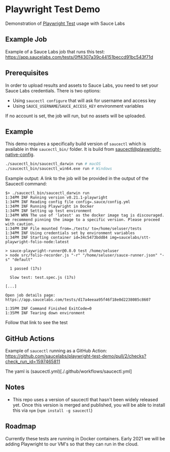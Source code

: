 # Playwright Test Demo

Demonstration of [Playwright Test](https://github.com/microsoft/playwright-test) usage with Sauce Labs

## Example Job

Example of a Sauce Labs job that runs this test: https://app.saucelabs.com/tests/0ff4307a39c44151beccd91bc543f71d

## Prerequisites

In order to upload results and assets to Sauce Labs, you need to set your Sauce Labs credentials.
There is two options:
- Using `saucectl configure` that will ask for username and access key
- Using `SAUCE_USERNAME`/`SAUCE_ACCESS_KEY` environment variables

 If no account is set, the job will run, but no assets will be uploaded.

## Example

This demo requires a specifically build version of `saucectl` which is available in thie `saucectl_bin/` folder.
It is build from [saucectl@playwright-native-config](https://github.com/saucelabs/saucectl/tree/playwright-native-config).

```bash
./saucectl_bin/saucectl_darwin run # macOS
./saucectl_bin/saucectl_win64.exe run # Windows
```

Example output:
A link to the job will be provided in the output of the Saucectl command:

```
$> ./saucectl_bin/saucectl_darwin run
1:34PM INF Running version v0.21.1-playwright
1:34PM INF Reading config file config=.sauce/config.yml
1:34PM INF Running Playwright in Docker
1:34PM INF Setting up test environment
1:34PM WRN The use of 'latest' as the docker image tag is discouraged. We recommend pinning the image to a specific version. Please proceed with caution.
1:34PM INF File mounted from=./tests/ to=/home/seluser/tests
1:34PM INF Using credentials set by environment variables
1:34PM INF Starting container id=34c5473bdd84 img=saucelabs/stt-playwright-folio-node:latest

> sauce-playwright-runner@0.0.0 test /home/seluser
> node src/folio-recorder.js "-r" "/home/seluser/sauce-runner.json" "-s" "default"

  1 passed (17s)

  Slow test: test.spec.js (17s)

[...]

Open job details page: https://app.saucelabs.com/tests/d17a4eeaa95f46f18e0d2238085c8607

1:35PM INF Command Finished ExitCode=0
1:35PM INF Tearing down environment
```

Follow that link to see the test

## GitHub Actions

Example of `saucectl` running as a GitHub Action: https://github.com/saucelabs/playwright-test-demo/pull/2/checks?check_run_id=1597465811

The yaml is (saucectl.yml)[./.github/workflows/saucectl.yml]

## Notes

* This repo uses a version of saucectl that hasn't been widely released yet. Once this version is merged and published, you will be able to install this via `npm` (`npm install -g saucectl`)

## Roadmap

Currently these tests are running in Docker containers. Early 2021 we will be adding Playwright to our VM's so that they can run in the cloud.
